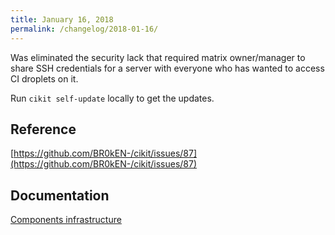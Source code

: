 ```yaml
---
title: January 16, 2018
permalink: /changelog/2018-01-16/
---
```


Was eliminated the security lack that required matrix owner/manager to share SSH credentials for a server with everyone who has wanted to access CI droplets on it.

Run `cikit self-update` locally to get the updates.

## Reference

[https://github.com/BR0kEN-/cikit/issues/87](https://github.com/BR0kEN-/cikit/issues/87)

## Documentation

[Components infrastructure](/documentation/hosts-manager/infrastructure)
